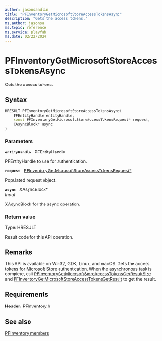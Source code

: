 ```yaml
---
author: jasonsandlin
title: "PFInventoryGetMicrosoftStoreAccessTokensAsync"
description: "Gets the access tokens."
ms.author: jasonsa
ms.topic: reference
ms.service: playfab
ms.date: 02/22/2024
---
```


# PFInventoryGetMicrosoftStoreAccessTokensAsync  

Gets the access tokens.  

## Syntax  
  
```cpp
HRESULT PFInventoryGetMicrosoftStoreAccessTokensAsync(  
    PFEntityHandle entityHandle,  
    const PFInventoryGetMicrosoftStoreAccessTokensRequest* request,  
    XAsyncBlock* async  
)  
```  
  
### Parameters  
  
**`entityHandle`** &nbsp; PFEntityHandle  
  
PFEntityHandle to use for authentication.  
  
**`request`** &nbsp; [PFInventoryGetMicrosoftStoreAccessTokensRequest*](../../pfinventorytypes/structs/pfinventorygetmicrosoftstoreaccesstokensrequest.md)  
  
Populated request object.  
  
**`async`** &nbsp; XAsyncBlock*  
*_Inout_*  
  
XAsyncBlock for the async operation.  
  
  
### Return value
Type: HRESULT
  
Result code for this API operation.
  
## Remarks  
  
This API is available on Win32, GDK, Linux, and macOS. Gets the access tokens for Microsoft Store authentication. When the asynchronous task is complete, call [PFInventoryGetMicrosoftStoreAccessTokensGetResultSize](pfinventorygetmicrosoftstoreaccesstokensgetresultsize.md) and [PFInventoryGetMicrosoftStoreAccessTokensGetResult](pfinventorygetmicrosoftstoreaccesstokensgetresult.md) to get the result.
  
## Requirements  
  
**Header:** PFInventory.h
  
## See also  
[PFInventory members](../pfinventory_members.md)  

  
  
